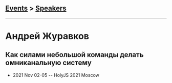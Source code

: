 ## [Events](../README.md) > [Speakers](../speakers.md)
---

# Андрей Журавков

## Как силами небольшой команды делать омниканальную систему
- 2021 Nov 02-05 -- HolyJS 2021 Moscow    
